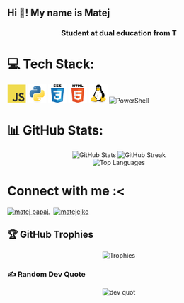 <h2 align="left">Hi 👋! My name is Matej</h2>
<h3 align="center">Student at dual education from T</h3>

###

# 💻 Tech Stack:

<p><img src="https://raw.githubusercontent.com/devicons/devicon/master/icons/javascript/javascript-original.svg" alt="javascript" width="42" height="42" />
<img src="https://raw.githubusercontent.com/devicons/devicon/master/icons/python/python-original.svg" alt="python" width="42" height="42" />
<img src="https://raw.githubusercontent.com/devicons/devicon/master/icons/css3/css3-original-wordmark.svg" alt="css3" width="42" height="42" />
<img src="https://raw.githubusercontent.com/devicons/devicon/master/icons/html5/html5-original-wordmark.svg" alt="html5" width="42" height="42" />
<img src="https://raw.githubusercontent.com/devicons/devicon/master/icons/linux/linux-original.svg" alt="linux" width="42" height="42" />
<img src="https://img.shields.io/badge/PowerShell-%235391FE.svg?style=for-the-badge&logo=powershell&logoColor=white" alt="PowerShell" width="100" height="42" /></p>

# 📊 GitHub Stats:

<div align="center">
    <img src="https://github-readme-stats.vercel.app/api?username=matejejko&theme=monokai&hide_border=false&include_all_commits=true&count_private=false" alt="GitHub Stats"> 
    <img src="https://github-readme-streak-stats.herokuapp.com/?user=matejejko&theme=monokai&hide_border=false" alt="GitHub Streak">
</div>
<div align="center">
  <img width: auto; max-height: 100px; src="https://github-readme-stats.vercel.app/api/top-langs/?username=matejejko&theme=monokai&hide_border=false&include_all_commits=true&count_private=false&layout=compact" alt="Top Languages">
</div>

# Connect with me :<
<p align="left">
  <a href="https://sk.linkedin.com/in/matej-p-a2abb72b2?trk=people-guest_people_search-card&original_referer=https%3A%2F%2Fwww.linkedin.com%2F" target="blank">
    <img align="center" src="https://raw.githubusercontent.com/rahuldkjain/github-profile-readme-generator/master/src/images/icons/Social/linked-in-alt.svg" alt="matej papaj" height="42" width="42"/>
  </a>
  &nbsp;
  <a href="https://instagram.com/matejejko" target="blank">
    <img align="center" src="https://raw.githubusercontent.com/rahuldkjain/github-profile-readme-generator/master/src/images/icons/Social/instagram.svg" alt="matejejko" height="42" width="42" />
  </a>
</p>

## 🏆 GitHub Trophies
<div align="center">
  <img width: auto; max-height: 150px; src="https://github-profile-trophy.vercel.app/?username=matejejko&theme=monokai&no-frame=false&no-bg=true&margin-w=4" alt="Trophies">
</div>

### ✍️ Random Dev Quote
<div align="center">
  <img width: auto; max-height: 150px; src="https://quotes-github-readme.vercel.app/api?type=horizontal&theme=tokyonight" alt="dev quot">
</div>

###

